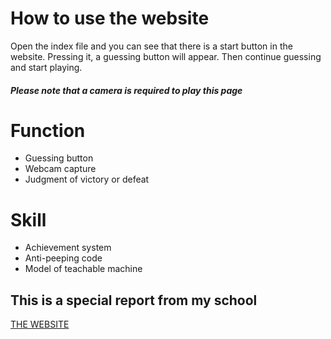 <h1>How to use the website</h1>

<p>Open the index file and you can see that there is a start button in the website. 
Pressing it, a guessing button will appear. Then continue guessing and start playing.</p>

<h5>Please note that a camera is required to play this page</h5>
<h1>Function</h1>
<ul>
  <li>Guessing button</li>
  <li>Webcam capture</li>
  <li>Judgment of victory or defeat</li>
</ul>
<h1>Skill</h1>
<ul>
  <li>Achievement system</li>
  <li>Anti-peeping code</li>
  <li>Model of teachable machine</li>
</ul>

<h2>This is a special report from my school</h2>
<a href="https://ben6370.github.io">THE WEBSITE</a>


